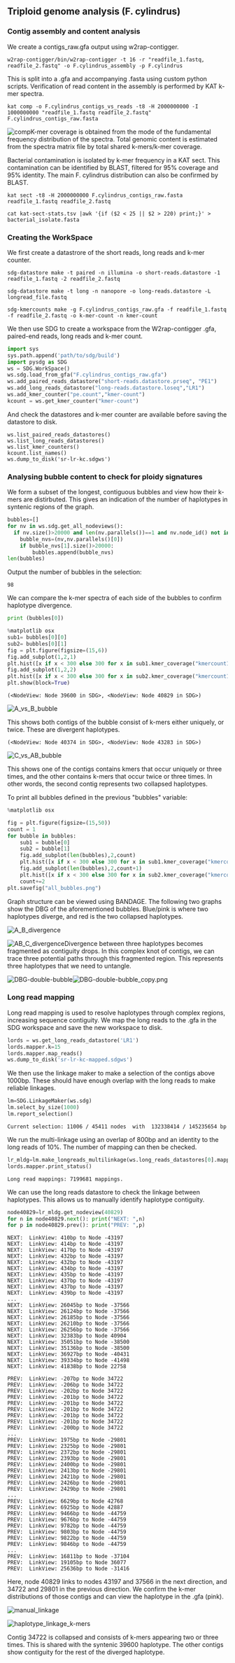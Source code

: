 ## Triploid genome analysis (F. cylindrus)

### Contig assembly and content analysis

We create a contigs_raw.gfa output using w2rap-contigger.

```shell
w2rap-contigger/bin/w2rap-contigger -t 16 -r "readfile_1.fastq, readfile_2.fastq" -o F.cylindrus_assembly -p F.cylindrus
```

This is split into a .gfa and accompanying .fasta using custom python scripts. Verification of read content in the assembly is performed by KAT k-mer spectra.

```shell
kat comp -o F.cylindrus_contigs_vs_reads -t8 -H 2000000000 -I 1000000000 "readfile_1.fastq readfile_2.fastq" F.cylindrus_contigs_raw.fasta
```

![comp](./comp.png)K-mer coverage is obtained from the mode of the fundamental frequency distribution of the spectra. Total genomic content is estimated from the spectra matrix file by total shared k-mers/k-mer coverage. 

Bacterial contamination is isolated by k-mer frequency in a KAT sect. This contamination can be identified by BLAST, filtered for 95% coverage and 95% identity. The main F. cylindrus distribution can also be confirmed by BLAST. 

```shell
kat sect -t8 -H 2000000000 F.cylindrus_contigs_raw.fasta readfile_1.fastq readfile_2.fastq

cat kat-sect-stats.tsv |awk '{if ($2 < 25 || $2 > 220) print;}' > bacterial_isolate.fasta
```



### Creating the WorkSpace

We first create a datastrore of the short reads, long reads and k-mer counter. 

```shell
sdg-datastore make -t paired -n illumina -o short-reads.datastore -1 readfile_1.fastq -2 readfile_2.fastq

sdg-datastore make -t long -n nanopore -o long-reads.datastore -L longread_file.fastq

sdg-kmercounts make -g F.cylindrus_contigs_raw.gfa -f readfile_1.fastq -f readfile_2.fastq -o k-mer-count -n kmer-count
```

We then use SDG to create a workspace from the W2rap-contigger .gfa, paired-end reads, long reads and k-mer count. 

```python
import sys
sys.path.append('path/to/sdg/build')
import pysdg as SDG
ws = SDG.WorkSpace()
ws.sdg.load_from_gfa("F.cylindrus_contigs_raw.gfa")
ws.add_paired_reads_datastore("short-reads.datastore.prseq", "PE1")
ws.add_long_reads_datastore("long-reads.datastore.loseq","LR1")
ws.add_kmer_counter("pe.count","kmer-count")
kcount = ws.get_kmer_counter("kmer-count")
```

And check the datastores and k-mer counter are available before saving the datastore to disk.

```
ws.list_paired_reads_datastores()
ws.list_long_reads_datastores()
ws.list_kmer_counters()
kcount.list_names()
ws.dump_to_disk('sr-lr-kc.sdgws')
```



### Analysing bubble content to check for ploidy signatures

We form a subset of the longest, contiguous bubbles and view how their k-mers are distirbuted. This gives an indication of the number of haplotypes in syntenic regions of the graph. 

```python
bubbles=[]
for nv in ws.sdg.get_all_nodeviews():
  if nv.size()>20000 and len(nv.parallels())==1 and nv.node_id() not in [abs(n.node_id()) for n in nv.parallels()]:
    bubble_nvs=(nv,nv.parallels()[0])
    if bubble_nvs[1].size()>20000:
        bubbles.append(bubble_nvs)
len(bubbles)
```

Output the number of bubbles in the selection:

```output
98
```

We can compare the k-mer spectra of each side of the bubbles to confirm haplotype divergence.

```python
print (bubbles[0])

%matplotlib osx
sub1= bubbles[0][0]
sub2= bubbles[0][1]
fig = plt.figure(figsize=(15,6))
fig.add_subplot(1,2,1)
plt.hist([x if x < 300 else 300 for x in sub1.kmer_coverage("kmercount1", "pe")], bins=50);
fig.add_subplot(1,2,2)
plt.hist([x if x < 300 else 300 for x in sub2.kmer_coverage("kmercount1", "pe")], bins=50);
plt.show(block=True)
```

```
(<NodeView: Node 39600 in SDG>, <NodeView: Node 40829 in SDG>)
```

![A_vs_B_bubble](./A_vs_B_bubble.png)

This shows both contigs of the bubble consist of k-mers either uniquely, or twice. These are divergent haplotypes.

```
(<NodeView: Node 40374 in SDG>, <NodeView: Node 43283 in SDG>)
```

![C_vs_AB_bubble](./C_vs_AB_bubble.png)

This shows one of the contigs contains kmers that occur uniquely or three times, and the other contains k-mers that occur twice or three times. In other words, the second contig represents two collapsed haplotypes. 

To print all bubbles defined in the previous "bubbles" variable:

```python
%matplotlib osx

fig = plt.figure(figsize=(15,50))
count = 1
for bubble in bubbles:
    sub1 = bubble[0]
    sub2 = bubble[1]
    fig.add_subplot(len(bubbles),2,count)
    plt.hist([x if x < 300 else 300 for x in sub1.kmer_coverage("kmercount1", "pe")], bins=50)
    fig.add_subplot(len(bubbles),2,count+1)
    plt.hist([x if x < 300 else 300 for x in sub2.kmer_coverage("kmercount1", "pe")], bins=50)
    count+=2
plt.savefig("all_bubbles.png")
```

Graph structure can be viewed using BANDAGE. The following two graphs show  the DBG of the aforementioned bubbles. Blue/pink is where two haplotypes diverge, and red is the two collapsed haplotypes. 

![A_B_divergence](./A_B_divergence.png)

![AB_C_divergence](./AB_C_divergence.png)Divergence between three haplotypes becomes fragmented as contiguity drops. In this complex knot of contigs, we can trace three potential paths through this fragmented region. This represents three haplotypes that we need to untangle. 

![DBG-double-bubble](./DBG-double-bubble.png)![DBG-double-bubble_copy.png](./DBG-double-bubble_copy.png)

### Long read mapping

Long read mapping is used to resolve haplotypes through complex regions, increasing sequence contiguity. We map the long reads to the .gfa in the SDG workspace and save the new workspace to disk.

```python
lords = ws.get_long_reads_datastore('LR1')
lords.mapper.k=15
lords.mapper.map_reads()
ws.dump_to_disk('sr-lr-kc-mapped.sdgws')
```

We then use the linkage maker to make a selection of the contigs above 1000bp. These should have enough overlap with the long reads to make reliable linkages. 

```Python
lm=SDG.LinkageMaker(ws.sdg)
lm.select_by_size(1000)
lm.report_selection()
```

```shell
Current selection: 11006 / 45411 nodes  with  132338414 / 145235654 bp
```

We run the multi-linkage using an overlap of 800bp and an identity to the long reads of 10%. The number of mapping can then be checked.

```python
lr_mldg=lm.make_longreads_multilinkage(ws.long_reads_datastores[0].mapper,800,10)
lords.mapper.print_status()
```

```shell
Long read mappings: 7199681 mappings.
```

We can use the long reads datastore to check the linkage between haplotypes. This allows us to manually identify haplotype contiguity.

```python
node40829=lr_mldg.get_nodeview(40829)
for n in node40829.next(): print("NEXT: ",n)
for p in node40829.prev(): print("PREV: ",p)
```

```shell
NEXT:  LinkView: 410bp to Node -43197
NEXT:  LinkView: 414bp to Node -43197
NEXT:  LinkView: 417bp to Node -43197
NEXT:  LinkView: 432bp to Node -43197
NEXT:  LinkView: 432bp to Node -43197
NEXT:  LinkView: 434bp to Node -43197
NEXT:  LinkView: 435bp to Node -43197
NEXT:  LinkView: 437bp to Node -43197
NEXT:  LinkView: 437bp to Node -43197
NEXT:  LinkView: 439bp to Node -43197
...
NEXT:  LinkView: 26045bp to Node -37566
NEXT:  LinkView: 26124bp to Node -37566
NEXT:  LinkView: 26185bp to Node -37566
NEXT:  LinkView: 26210bp to Node -37566
NEXT:  LinkView: 26256bp to Node -37566
NEXT:  LinkView: 32383bp to Node 40904
NEXT:  LinkView: 35051bp to Node -38500
NEXT:  LinkView: 35136bp to Node -38500
NEXT:  LinkView: 36927bp to Node -40431
NEXT:  LinkView: 39334bp to Node -41498
NEXT:  LinkView: 41838bp to Node 22758

PREV:  LinkView: -207bp to Node 34722
PREV:  LinkView: -206bp to Node 34722
PREV:  LinkView: -202bp to Node 34722
PREV:  LinkView: -201bp to Node 34722
PREV:  LinkView: -201bp to Node 34722
PREV:  LinkView: -201bp to Node 34722
PREV:  LinkView: -201bp to Node 34722
PREV:  LinkView: -201bp to Node 34722
PREV:  LinkView: -200bp to Node 34722
...
PREV:  LinkView: 1975bp to Node -29801
PREV:  LinkView: 2325bp to Node -29801
PREV:  LinkView: 2372bp to Node -29801
PREV:  LinkView: 2393bp to Node -29801
PREV:  LinkView: 2400bp to Node -29801
PREV:  LinkView: 2413bp to Node -29801
PREV:  LinkView: 2421bp to Node -29801
PREV:  LinkView: 2426bp to Node -29801
PREV:  LinkView: 2429bp to Node -29801
...
PREV:  LinkView: 6629bp to Node 42768
PREV:  LinkView: 6925bp to Node 42887
PREV:  LinkView: 9466bp to Node -44759
PREV:  LinkView: 9676bp to Node -44759
PREV:  LinkView: 9782bp to Node -44759
PREV:  LinkView: 9803bp to Node -44759
PREV:  LinkView: 9822bp to Node -44759
PREV:  LinkView: 9846bp to Node -44759
...
PREV:  LinkView: 16811bp to Node -37104
PREV:  LinkView: 19105bp to Node 36077
PREV:  LinkView: 25636bp to Node -31416
```

Here, node 40829 links to nodes 43197 and 37566 in the next direction, and 34722 and 29801 in the previous direction. We confirm the k-mer distributions of those contigs and can view the haplotype in the .gfa (pink). 

![manual_linkage](./manual_linkage.png)

![haplotype_linkage_k-mers](./haplotype_linkage_k-mers.png)

Contig 34722 is collapsed and consists of k-mers appearing two or three times. This is shared with the syntenic 39600 haplotype. The other contigs show contiguity for the rest of the diverged haplotype. 